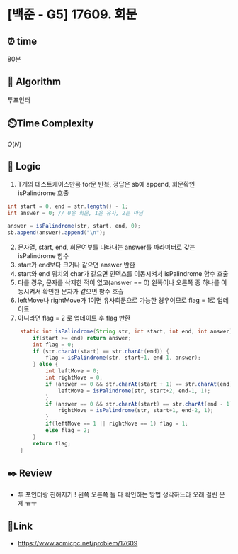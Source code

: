 # [백준 - G5] 17609. 회문

## ⏰  **time**
80분

## :pushpin: **Algorithm**
투포인터

## ⏲️**Time Complexity**
$O(N)$

## :round_pushpin: **Logic**
1. T개의 테스트케이스만큼 for문 반복, 정답은 sb에 append, 회문확인 isPalindrome 호출
```java
int start = 0, end = str.length() - 1;
int answer = 0; // 0은 회문, 1은 유사, 2는 아님

answer = isPalindrome(str, start, end, 0);
sb.append(answer).append("\n");
```
2. 문자열, start, end, 회문여부를 나타내는 answer를 파라미터로 갖는 isPalindrome 함수
3. start가 end보다 크거나 같으면 answer 반환
4. start와 end 위치의 char가 같으면 인덱스를 이동시켜서 isPalindrome 함수 호출
5. 다를 경우, 문자를 삭제한 적이 없고(answer == 0) 왼쪽이나 오른쪽 중 하나를 이동시켜서 확인한 문자가 같으면 함수 호출
6. leftMove나 rightMove가 1이면 유사회문으로 가능한 경우이므로 flag = 1로 업데이트
7. 아니라면 flag = 2 로 업데이트 후 flag 반환
```java
    static int isPalindrome(String str, int start, int end, int answer) {
        if(start >= end) return answer;
        int flag = 0;
        if (str.charAt(start) == str.charAt(end)) {
            flag = isPalindrome(str, start+1, end-1, answer);
        } else {
            int leftMove = 0;
            int rightMove = 0;
            if (answer == 0 && str.charAt(start + 1) == str.charAt(end)) {
                leftMove = isPalindrome(str, start+2, end-1, 1);
            } 
            if (answer == 0 && str.charAt(start) == str.charAt(end - 1)) {
                rightMove = isPalindrome(str, start+1, end-2, 1);
            }
            if(leftMove == 1 || rightMove == 1) flag = 1;
            else flag = 2;
        }
        return flag;
    }
```


## :black_nib: **Review**
- 투 포인터랑 친해지기 ! 왼쪽 오른쪽 둘 다 확인하는 방법 생각하느라 오래 걸린 문제 ㅠㅠ

## 📡**Link**
- https://www.acmicpc.net/problem/17609
